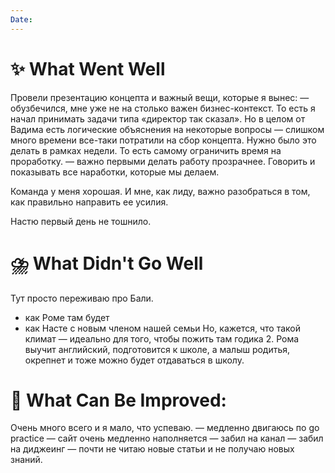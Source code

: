 ```yaml
---
Date:
---
```



# **✨ What Went Well**

Провели презентацию концепта и важный вещи, которые я вынес:
— обузбечился, мне уже не на столько важен бизнес-контекст. То есть я начал принимать задачи типа «директор так сказал». Но в целом от Вадима есть логические объяснения на некоторые вопросы
— слишком много времени все-таки потратили на сбор концепта. Нужно было это делать в рамках недели. То есть самому ограничить время на проработку. 
— важно первыми делать работу прозрачнее. Говорить и показывать все наработки, которые мы делаем. 

Команда у меня хорошая. И мне, как лиду, важно разобраться в том, как правильно направить ее усилия. 

Настю первый день не тошнило.

#  **⛈️ What Didn't Go Well**

Тут просто переживаю про Бали. 
- как Роме там будет
- как Насте с новым членом нашей семьи
Но, кажется, что такой климат — идеально для того, чтобы пожить там годика 2. Рома выучит английский, подготовится к школе, а малыш родитья, окрепнет и тоже можно будет отдаваться в школу. 


# **💫 What Can Be Improved**:

Очень много всего и я мало, что успеваю. 
— медленно двигаюсь по go practice
— сайт очень медленно наполняется 
— забил на канал
— забил на диджеинг
— почти не читаю новые статьи и не получаю новых знаний. 



